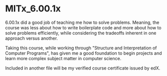 # MITx_6.00.1x

6.00.1x did a good job of teaching me how to solve problems. Meaning, the course was less about how to write boilerplate code and more about how to solve problems efficiently, while considering the tradeoffs inherent in one approach versus another.

Taking this course, while working through "Structure and Interpretation of Computer Programs", has given me a good foundation to begin projects and learn more complex subject matter in computer science.

Included in another file will be my verified course certificate issued by edX.
